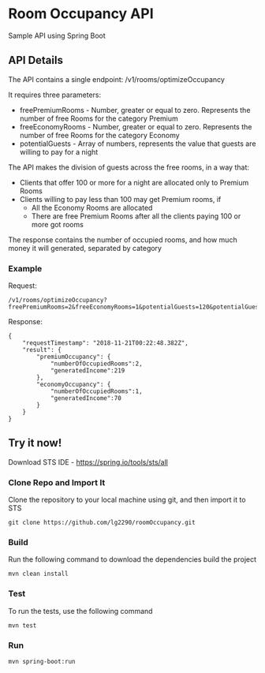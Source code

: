 # Room Occupancy API

Sample API using Spring Boot

## API Details

The API contains a single endpoint: /v1/rooms/optimizeOccupancy

It requires three parameters:

* freePremiumRooms - Number, greater or equal to zero. Represents the number of free Rooms for the category Premium
* freeEconomyRooms - Number, greater or equal to zero. Represents the number of free Rooms for the category Economy
* potentialGuests - Array of numbers, represents the value that guests are willing to pay for a night

The API makes the division of guests across the free rooms, in a way that:
* Clients that offer 100 or more for a night are allocated only to Premium Rooms
* Clients willing to pay less than 100 may get Premium rooms, if
	* All the Economy Rooms are allocated
	* There are free Premium Rooms after all the clients paying 100 or more got rooms
	
The response contains the number of occupied rooms, and how much money it will generated, separated by category

### Example
Request:

```
/v1/rooms/optimizeOccupancy?freePremiumRooms=2&freeEconomyRooms=1&potentialGuests=120&potentialGuests=40&potentialGuests=70&potentialGuests=99
```

Response:

```
{
	"requestTimestamp": "2018-11-21T00:22:48.382Z",
	"result": {
		"premiumOccupancy": {
			"numberOfOccupiedRooms":2,
			"generatedIncome":219
		},
		"economyOccupancy": {
			"numberOfOccupiedRooms":1,
			"generatedIncome":70
		}
	}
}
```


## Try it now!
Download STS IDE - https://spring.io/tools/sts/all

### Clone Repo and Import It
Clone the repository to your local machine using git, and then import it to STS
```
git clone https://github.com/lg2290/roomOccupancy.git
```

### Build
Run the following command to download the dependencies build the project

```
mvn clean install
```

### Test
To run the tests, use the following command

```
mvn test
```

### Run

```
mvn spring-boot:run
```